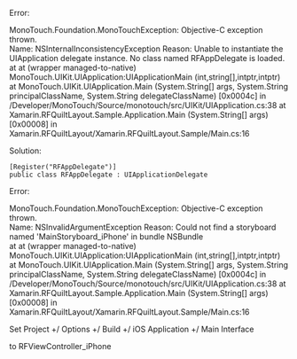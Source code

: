 
Error:

MonoTouch.Foundation.MonoTouchException: Objective-C exception thrown.  
	Name: NSInternalInconsistencyException 
	Reason: Unable to instantiate the UIApplication delegate instance. No class named RFAppDelegate is loaded.
  at at (wrapper managed-to-native) MonoTouch.UIKit.UIApplication:UIApplicationMain (int,string[],intptr,intptr)
  at MonoTouch.UIKit.UIApplication.Main (System.String[] args, System.String principalClassName, System.String delegateClassName) [0x0004c] in /Developer/MonoTouch/Source/monotouch/src/UIKit/UIApplication.cs:38
  at Xamarin.RFQuiltLayout.Sample.Application.Main (System.String[] args) [0x00008] in Xamarin.RFQuiltLayout/Xamarin.RFQuiltLayout.Sample/Main.cs:16

Solution:

	[Register("RFAppDelegate")]
	public class RFAppDelegate : UIApplicationDelegate
  

Error:

MonoTouch.Foundation.MonoTouchException: Objective-C exception thrown.  
	Name: NSInvalidArgumentException 
	Reason: Could not find a storyboard named 'MainStoryboard_iPhone' in bundle NSBundle  
  at at (wrapper managed-to-native) MonoTouch.UIKit.UIApplication:UIApplicationMain (int,string[],intptr,intptr)
  at MonoTouch.UIKit.UIApplication.Main (System.String[] args, System.String principalClassName, System.String delegateClassName) [0x0004c] in /Developer/MonoTouch/Source/monotouch/src/UIKit/UIApplication.cs:38
  at Xamarin.RFQuiltLayout.Sample.Application.Main (System.String[] args) [0x00008] in Xamarin.RFQuiltLayout/Xamarin.RFQuiltLayout.Sample/Main.cs:16

Set 
	Project +/ Options +/ Build +/ iOS Application +/ Main Interface 
	
to
	RFViewController_iPhone